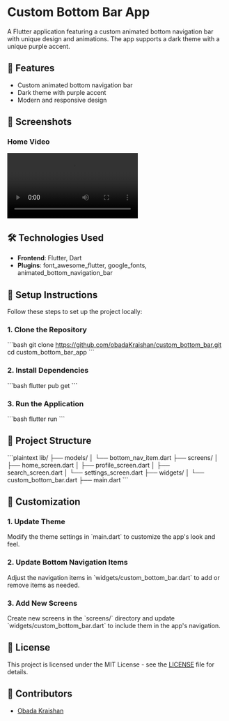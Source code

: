 
# Custom Bottom Bar App
A Flutter application featuring a custom animated bottom navigation bar with unique design and animations. The app supports a dark theme with a unique purple accent.

## 🌟 Features
- Custom animated bottom navigation bar
- Dark theme with purple accent
- Modern and responsive design

## 📸 Screenshots
### Home Video
![Home Video](screenshots/home-vid.webm)

## 🛠️ Technologies Used
- **Frontend**: Flutter, Dart
- **Plugins**: font_awesome_flutter, google_fonts, animated_bottom_navigation_bar

## 📝 Setup Instructions
Follow these steps to set up the project locally:

### 1. Clone the Repository
\`\`\`bash
git clone https://github.com/obadaKraishan/custom_bottom_bar.git
cd custom_bottom_bar_app
\`\`\`

### 2. Install Dependencies
\`\`\`bash
flutter pub get
\`\`\`

### 3. Run the Application
\`\`\`bash
flutter run
\`\`\`

## 📄 Project Structure
\`\`\`plaintext
lib/
├── models/
│   └── bottom_nav_item.dart
├── screens/
│   ├── home_screen.dart
│   ├── profile_screen.dart
│   ├── search_screen.dart
│   └── settings_screen.dart
├── widgets/
│   └── custom_bottom_bar.dart
├── main.dart
\`\`\`

## 🎨 Customization
### 1. Update Theme
Modify the theme settings in \`main.dart\` to customize the app's look and feel.

### 2. Update Bottom Navigation Items
Adjust the navigation items in \`widgets/custom_bottom_bar.dart\` to add or remove items as needed.

### 3. Add New Screens
Create new screens in the \`screens/\` directory and update \`widgets/custom_bottom_bar.dart\` to include them in the app's navigation.

## 📄 License
This project is licensed under the MIT License - see the [LICENSE](LICENSE) file for details.

## 👥 Contributors
- [Obada Kraishan](https://github.com/obadaKraishan)
